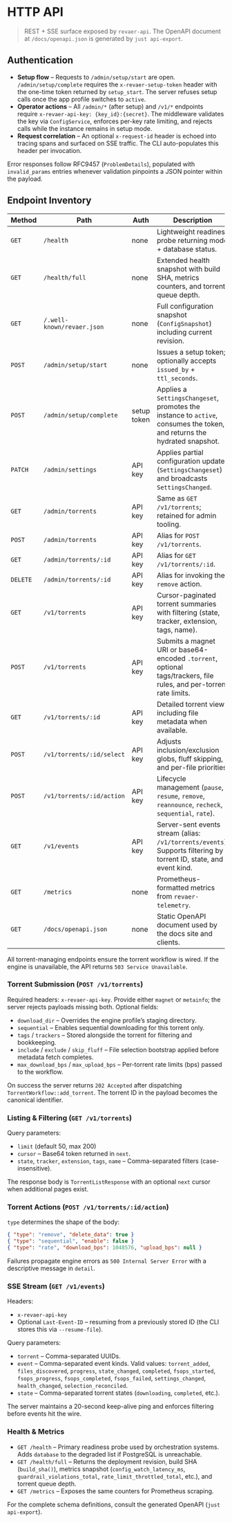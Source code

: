 # HTTP API

> REST + SSE surface exposed by `revaer-api`. The OpenAPI document at `/docs/openapi.json` is generated by `just api-export`.

## Authentication

- **Setup flow** – Requests to `/admin/setup/start` are open. `/admin/setup/complete` requires the `x-revaer-setup-token` header with the one-time token returned by `setup_start`. The server refuses setup calls once the app profile switches to `active`.
- **Operator actions** – All `/admin/*` (after setup) and `/v1/*` endpoints require `x-revaer-api-key: {key_id}:{secret}`. The middleware validates the key via `ConfigService`, enforces per-key rate limiting, and rejects calls while the instance remains in setup mode.
- **Request correlation** – An optional `x-request-id` header is echoed into tracing spans and surfaced on SSE traffic. The CLI auto-populates this header per invocation.

Error responses follow RFC9457 (`ProblemDetails`), populated with `invalid_params` entries whenever validation pinpoints a JSON pointer within the payload.

## Endpoint Inventory

| Method | Path | Auth | Description |
| --- | --- | --- | --- |
| `GET` | `/health` | none | Lightweight readiness probe returning mode + database status. |
| `GET` | `/health/full` | none | Extended health snapshot with build SHA, metrics counters, and torrent queue depth. |
| `GET` | `/.well-known/revaer.json` | none | Full configuration snapshot (`ConfigSnapshot`) including current revision. |
| `POST` | `/admin/setup/start` | none | Issues a setup token; optionally accepts `issued_by` + `ttl_seconds`. |
| `POST` | `/admin/setup/complete` | setup token | Applies a `SettingsChangeset`, promotes the instance to `active`, consumes the token, and returns the hydrated snapshot. |
| `PATCH` | `/admin/settings` | API key | Applies partial configuration updates (`SettingsChangeset`) and broadcasts `SettingsChanged`. |
| `GET` | `/admin/torrents` | API key | Same as `GET /v1/torrents`; retained for admin tooling. |
| `POST` | `/admin/torrents` | API key | Alias for `POST /v1/torrents`. |
| `GET` | `/admin/torrents/:id` | API key | Alias for `GET /v1/torrents/:id`. |
| `DELETE` | `/admin/torrents/:id` | API key | Alias for invoking the `remove` action. |
| `GET` | `/v1/torrents` | API key | Cursor-paginated torrent summaries with filtering (state, tracker, extension, tags, name). |
| `POST` | `/v1/torrents` | API key | Submits a magnet URI or base64-encoded `.torrent`, optional tags/trackers, file rules, and per-torrent rate limits. |
| `GET` | `/v1/torrents/:id` | API key | Detailed torrent view including file metadata when available. |
| `POST` | `/v1/torrents/:id/select` | API key | Adjusts inclusion/exclusion globs, fluff skipping, and per-file priorities. |
| `POST` | `/v1/torrents/:id/action` | API key | Lifecycle management (`pause`, `resume`, `remove`, `reannounce`, `recheck`, `sequential`, `rate`). |
| `GET` | `/v1/events` | API key | Server-sent events stream (alias: `/v1/torrents/events`). Supports filtering by torrent ID, state, and event kind. |
| `GET` | `/metrics` | none | Prometheus-formatted metrics from `revaer-telemetry`. |
| `GET` | `/docs/openapi.json` | none | Static OpenAPI document used by the docs site and clients. |

All torrent-managing endpoints ensure the torrent workflow is wired. If the engine is unavailable, the API returns `503 Service Unavailable`.

### Torrent Submission (`POST /v1/torrents`)

Required headers: `x-revaer-api-key`. Provide either `magnet` or `metainfo`; the server rejects payloads missing both. Optional fields:

- `download_dir` – Overrides the engine profile’s staging directory.
- `sequential` – Enables sequential downloading for this torrent only.
- `tags` / `trackers` – Stored alongside the torrent for filtering and bookkeeping.
- `include` / `exclude` / `skip_fluff` – File selection bootstrap applied before metadata fetch completes.
- `max_download_bps` / `max_upload_bps` – Per-torrent rate limits (bps) passed to the workflow.

On success the server returns `202 Accepted` after dispatching `TorrentWorkflow::add_torrent`. The torrent ID in the payload becomes the canonical identifier.

### Listing & Filtering (`GET /v1/torrents`)

Query parameters:

- `limit` (default 50, max 200)
- `cursor` – Base64 token returned in `next`.
- `state`, `tracker`, `extension`, `tags`, `name` – Comma-separated filters (case-insensitive).

The response body is `TorrentListResponse` with an optional `next` cursor when additional pages exist.

### Torrent Actions (`POST /v1/torrents/:id/action`)

`type` determines the shape of the body:

```json
{ "type": "remove", "delete_data": true }
{ "type": "sequential", "enable": false }
{ "type": "rate", "download_bps": 1048576, "upload_bps": null }
```

Failures propagate engine errors as `500 Internal Server Error` with a descriptive message in `detail`.

### SSE Stream (`GET /v1/events`)

Headers:

- `x-revaer-api-key`
- Optional `Last-Event-ID` – resuming from a previously stored ID (the CLI stores this via `--resume-file`).

Query parameters:

- `torrent` – Comma-separated UUIDs.
- `event` – Comma-separated event kinds. Valid values: `torrent_added`, `files_discovered`, `progress`, `state_changed`, `completed`, `fsops_started`, `fsops_progress`, `fsops_completed`, `fsops_failed`, `settings_changed`, `health_changed`, `selection_reconciled`.
- `state` – Comma-separated torrent states (`downloading`, `completed`, etc.).

The server maintains a 20-second keep-alive ping and enforces filtering before events hit the wire.

### Health & Metrics

- `GET /health` – Primary readiness probe used by orchestration systems. Adds `database` to the degraded list if PostgreSQL is unreachable.
- `GET /health/full` – Returns the deployment revision, build SHA (`build_sha()`), metrics snapshot (`config_watch_latency_ms`, `guardrail_violations_total`, `rate_limit_throttled_total`, etc.), and torrent queue depth.
- `GET /metrics` – Exposes the same counters for Prometheus scraping.

For the complete schema definitions, consult the generated OpenAPI (`just api-export`).
